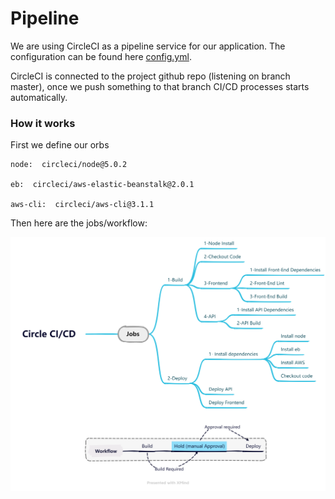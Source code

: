# Pipeline

We are using CircleCI as a pipeline service for our application. The configuration can be found here [config.yml](https://raw.githubusercontent.com/Mahmoud2B/udagram/master/.circleci/config.yml).

CircleCI is connected to the project github repo (listening on branch master), once we push something to that branch CI/CD processes starts automatically.

### How it works

First we define our orbs

```
node:  circleci/node@5.0.2

eb:  circleci/aws-elastic-beanstalk@2.0.1

aws-cli:  circleci/aws-cli@3.1.1
```
Then here are the jobs/workflow:

![enter image description here](https://github.com/Mahmoud2B/udagram/blob/master/Screenshots/Circle%20CI_CD-Map%201.png?raw=true)

